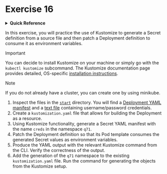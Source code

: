 # Exercise 16

<details>
<summary><b>Quick Reference</b></summary>
<p>

* Namespace: `q71`<br>
* Documentation: [Kustomize](https://kustomize.io/)

</p>
</details>

In this exercise, you will practice the use of Kustomize to generate a Secret definition from a source file and then patch a Deployment definition to consume it as environment variables.

> [!IMPORTANT]
> You can decide to install Kustomize on your machine or simply go with the `kubectl kustomize` subcommand. The Kustomize documentation page provides detailed, OS-specific [installation instructions](https://kubectl.docs.kubernetes.io/installation/kustomize/).

> [!NOTE]
> If you do not already have a cluster, you can create one by using minikube.

1. Inspect the files in the [`start`](./start) directory. You will find a [Deployment YAML manifest](`./start/deployment.yaml`) and a [text file](./start/basic-auth.txt) containing username/password credentials.
2. Create a `kustomization.yaml` file that allows for building the Deployment as a resource.
3. Using Kustomize functionality, generate a Secret YAML manifest with the name `creds` in the namespace `q71`.
4. Patch the Deployment definition so that its Pod template consumes the generated Secret values as environment variables.
5. Produce the YAML output with the relevant Kustomize command from the CLI. Verify the correctness of the output.
6. Add the generation of the `q71` namespace to the existing `kustomization.yaml` file. Run the command for generating the objects from the Kustomize setup.